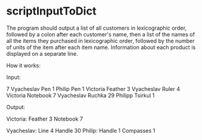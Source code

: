 # scriptInputToDict
The program should output a list of all customers in lexicographic order, followed by a colon after each customer's name, then a list of the names of all the items they purchased in lexicographic order, followed by the number of units of the item after each item name. Information about each product is displayed on a separate line.


How it works:

Input:

7
Vyacheslav Pen 1
Philip Pen 1
Victoria Feather 3
Vyacheslav Ruler 4
Victoria Notebook 7
Vyacheslav Ruchka 29
Philipp Tsirkul 1



Output:

Victoria:
Feather 3
Notebook 7

Vyacheslav:
Line 4
Handle 30
Philip:
Handle 1
Compasses 1

